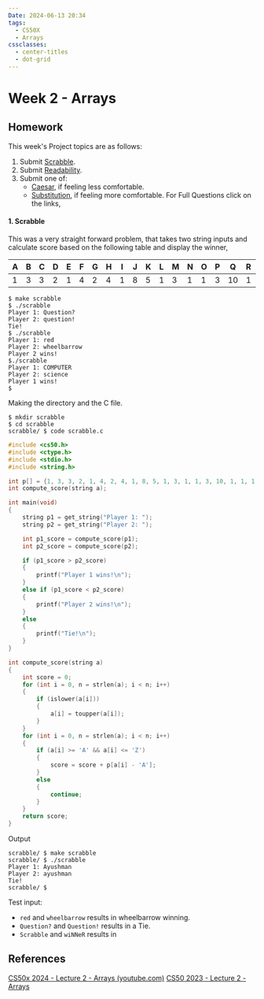 ```yaml
---
Date: 2024-06-13 20:34
tags:
  - CS50X
  - Arrays
cssclasses:
  - center-titles
  - dot-grid
---
```

# Week 2 - Arrays





## Homework

This week's Project topics are as follows:
1. Submit [Scrabble](https://cs50.harvard.edu/x/2024/psets/2/scrabble/).
2. Submit [Readability](https://cs50.harvard.edu/x/2024/psets/2/readability/).
3. Submit one of:
    - [Caesar](https://cs50.harvard.edu/x/2024/psets/2/caesar/), if feeling less comfortable.
    - [Substitution](https://cs50.harvard.edu/x/2024/psets/2/substitution/), if feeling more comfortable.
For Full Questions click on the links,

#### 1. Scrabble
This was a very straight forward problem, that takes two string inputs and calculate score based on the following table and display the winner,

| A   | B   | C   | D   | E   | F   | G   | H   | I   | J   | K   | L   | M   | N   | O   | P   | Q   | R   | S   | T   | U   | V   | W   | X   | Y   | Z   |
| --- | --- | --- | --- | --- | --- | --- | --- | --- | --- | --- | --- | --- | --- | --- | --- | --- | --- | --- | --- | --- | --- | --- | --- | --- | --- |
| 1   | 3   | 3   | 2   | 1   | 4   | 2   | 4   | 1   | 8   | 5   | 1   | 3   | 1   | 1   | 3   | 10  | 1   | 1   | 1   | 1   | 4   | 4   | 8   | 4   | 10  |

``` terminal
$ make scrabble
$ ./scrabble
Player 1: Question?
Player 2: question!
Tie!
$ ./scrabble
Player 1: red
Player 2: wheelbarrow
Player 2 wins!
$./scrabble
Player 1: COMPUTER
Player 2: science
Player 1 wins!
$
```

Making the directory and the C file.
``` terminal
$ mkdir scrabble
$ cd scrabble
scrabble/ $ code scrabble.c
```

``` C
#include <cs50.h>
#include <ctype.h>
#include <stdio.h>
#include <string.h>

int p[] = {1, 3, 3, 2, 1, 4, 2, 4, 1, 8, 5, 1, 3, 1, 1, 3, 10, 1, 1, 1, 1, 4, 4, 8, 4, 10};
int compute_score(string a);

int main(void)
{
    string p1 = get_string("Player 1: ");
    string p2 = get_string("Player 2: ");

    int p1_score = compute_score(p1);
    int p2_score = compute_score(p2);

    if (p1_score > p2_score)
    {
        printf("Player 1 wins!\n");
    }
    else if (p1_score < p2_score)
    {
        printf("Player 2 wins!\n");
    }
    else
    {
        printf("Tie!\n");
    }
}

int compute_score(string a)
{
    int score = 0;
    for (int i = 0, n = strlen(a); i < n; i++)
    {
        if (islower(a[i]))
        {
            a[i] = toupper(a[i]);
        }
    }
    for (int i = 0, n = strlen(a); i < n; i++)
    {
        if (a[i] >= 'A' && a[i] <= 'Z')
        {
            score = score + p[a[i] - 'A'];
        }
        else
        {
            continue;
        }
    }
    return score;
}
```

Output
```terminal
scrabble/ $ make scrabble
scrabble/ $ ./scrabble
Player 1: Ayushman
Player 2: ayushman
Tie!
scrabble/ $
```

Test input:
- `red` and `wheelbarrow` results in wheelbarrow winning.
- `Question?` and `Question!` results in a Tie.
- `Scrabble` and `wiNNeR` results in 

## References

[CS50x 2024 - Lecture 2 - Arrays (youtube.com)](https://www.youtube.com/watch?v=4vU4aEFmTSo)
[CS50 2023 - Lecture 2 - Arrays](https://cdn.cs50.net/2023/fall/lectures/2/lecture2.pdf)